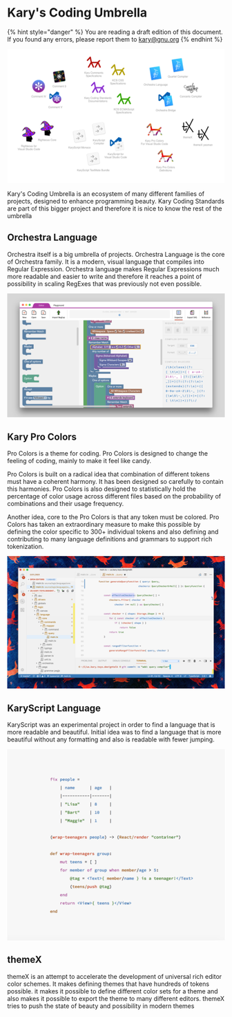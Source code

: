 # Kary's Coding Umbrella

{% hint style="danger" %}
You are reading a draft edition of this document. If you found any errors, please report them to [kary@gnu.org](mailto:kary@gnu.org)
{% endhint %}

![The Kary&apos;s Coding Umbrella](.gitbook/assets/the-karys-coding-umbrella.png)

Kary's Coding Umbrella is an ecosystem of many different families of projects, designed to enhance programming beauty. Kary Coding Standards are part of this bigger project and therefore it is nice to know the rest of the umbrella



## Orchestra Language

Orchestra itself is a big umbrella of projects. Orchestra Language is the core of Orchestra family. It is a modern, visual language that compiles into Regular Expression. Orchestra language makes Regular Expressions much more readable and easier to write and therefore it reaches a point of possibility in scaling RegExes that was previously not even possible.  

![Orchestra Studio - Orchestra&apos;s IDE](.gitbook/assets/29429035-743f7674-83a4-11e7-890e-ca54519a792d.png)

## Kary Pro Colors

Pro Colors is a theme for coding. Pro Colors is designed to change the feeling of coding, mainly to make it feel like candy.

Pro Colors is built on a radical idea that combination of different tokens must have a coherent harmony. It has been designed so carefully to contain this harmonies. Pro Colors is also designed to statistically hold the percentage of color usage across different files based on the probability of combinations and their usage frequency. 

Another idea, core to the Pro Colors is that any token must be colored. Pro Colors has taken an extraordinary measure to make this possible by defining the color specific to 300+ individual tokens and also defining and contributing to many language definitions and grammars to support rich tokenization.

![Kary Pro Colors for Visual Studio Code &#x2014; The Light Theme](.gitbook/assets/39585670-942a19bc-4f0a-11e8-9bba-f1ae1471ef5c.png)

## KaryScript Language

KaryScript was an experimental project in order to find a language that is more readable and beautiful. Initial idea was to find a language that is more beautiful without any formatting and also is readable with fewer jumping.

![KaryScript Prototype 1](.gitbook/assets/screen-shot-2017-05-16-at-1.39.13-am.png)

## themeX

themeX is an attempt to accelerate the development of universal rich editor color schemes. It makes defining themes that have hundreds of tokens possible. it makes it possible to define different color sets for a theme and also makes it possible to export the theme to many different editors. themeX tries to push the state of beauty and possibility in modern themes 

